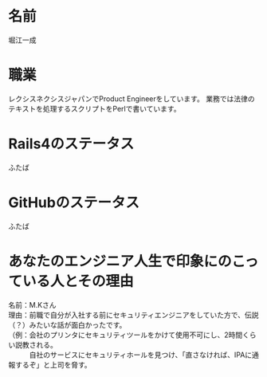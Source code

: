 # 名前
堀江一成

# 職業
レクシスネクシスジャパンでProduct Engineerをしています。
業務では法律のテキストを処理するスクリプトをPerlで書いています。

# Rails4のステータス
ふたば

# GitHubのステータス
ふたば

# あなたのエンジニア人生で印象にのこっている人とその理由  
名前：M.Kさん  
理由：前職で自分が入社する前にセキュリティエンジニアをしていた方で、伝説（？）みたいな話が面白かったです。  
（例：会社のプリンタにセキュリティツールをかけて使用不可にし、2時間くらい説教される。  
　　　自社のサービスにセキュリティホールを見つけ、「直さなければ、IPAに通報するぞ」と上司を脅す。

